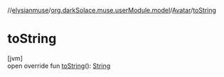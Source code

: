//[elysianmuse](../../../index.md)/[org.darkSolace.muse.userModule.model](../index.md)/[Avatar](index.md)/[toString](to-string.md)

# toString

[jvm]\
open override fun [toString](to-string.md)(): [String](https://kotlinlang.org/api/latest/jvm/stdlib/kotlin/-string/index.html)
